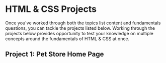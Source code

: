 # HTML & CSS Projects

Once you've worked through both the topics list content and fundamentals questions, you can tackle
the projects listed below. Working through the projects below provides opportunity to test your knowledge on multiple
concepts around the fundamentals of HTML & CSS at once.

## Project 1: Pet Store Home Page


